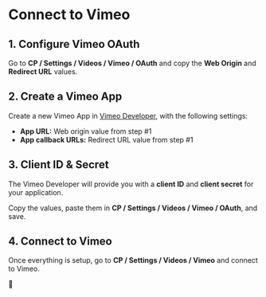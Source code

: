 # Connect to Vimeo

## 1. Configure Vimeo OAuth

Go to **CP / Settings / Videos / Vimeo / OAuth** and copy the **Web Origin** and **Redirect URL** values.

## 2. Create a Vimeo App

Create a new Vimeo App in [Vimeo Developer](https://developer.vimeo.com/apps), with the following settings:

- **App URL:** Web origin value from step #1
- **App callback URLs:** Redirect URL value from step #1

## 3. Client ID & Secret

The Vimeo Developer will provide you with a **client ID** and **client secret** for your application.

Copy the values, paste them in **CP / Settings / Videos / Vimeo / OAuth**, and save.

## 4. Connect to Vimeo

Once everything is setup, go to **CP / Settings / Videos / Vimeo** and connect to Vimeo.

🎉
